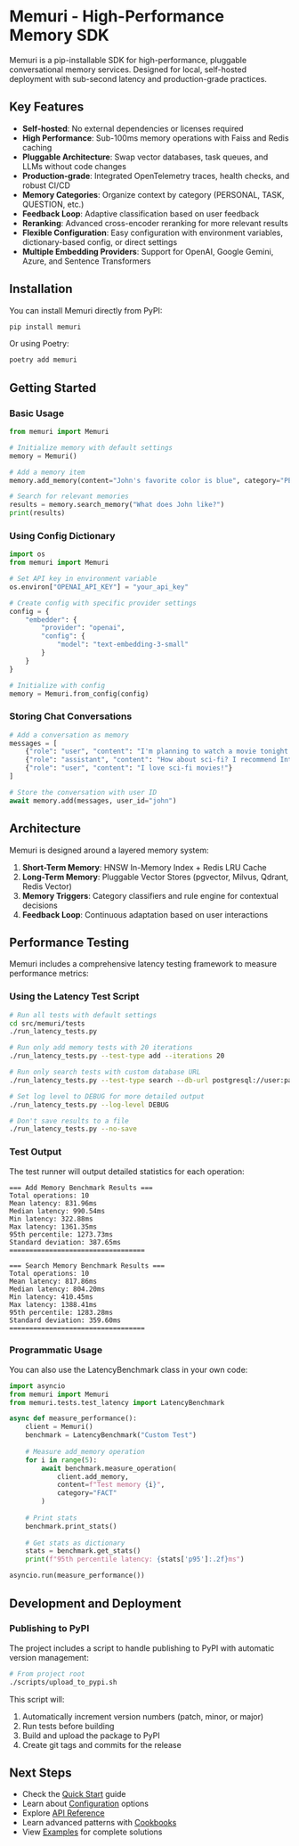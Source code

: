 # Memuri - High-Performance Memory SDK

Memuri is a pip-installable SDK for high-performance, pluggable conversational memory services. Designed for local, self-hosted deployment with sub-second latency and production-grade practices.

## Key Features

- **Self-hosted**: No external dependencies or licenses required
- **High Performance**: Sub-100ms memory operations with Faiss and Redis caching
- **Pluggable Architecture**: Swap vector databases, task queues, and LLMs without code changes
- **Production-grade**: Integrated OpenTelemetry traces, health checks, and robust CI/CD
- **Memory Categories**: Organize context by category (PERSONAL, TASK, QUESTION, etc.)
- **Feedback Loop**: Adaptive classification based on user feedback
- **Reranking**: Advanced cross-encoder reranking for more relevant results
- **Flexible Configuration**: Easy configuration with environment variables, dictionary-based config, or direct settings
- **Multiple Embedding Providers**: Support for OpenAI, Google Gemini, Azure, and Sentence Transformers

## Installation

You can install Memuri directly from PyPI:

```bash
pip install memuri
```

Or using Poetry:

```bash
poetry add memuri
```

## Getting Started

### Basic Usage

```python
from memuri import Memuri

# Initialize memory with default settings
memory = Memuri()

# Add a memory item
memory.add_memory(content="John's favorite color is blue", category="PERSONAL")

# Search for relevant memories
results = memory.search_memory("What does John like?")
print(results)
```

### Using Config Dictionary

```python
import os
from memuri import Memuri

# Set API key in environment variable
os.environ["OPENAI_API_KEY"] = "your_api_key"

# Create config with specific provider settings
config = {
    "embedder": {
        "provider": "openai",
        "config": {
            "model": "text-embedding-3-small"
        }
    }
}

# Initialize with config
memory = Memuri.from_config(config)
```

### Storing Chat Conversations

```python
# Add a conversation as memory
messages = [
    {"role": "user", "content": "I'm planning to watch a movie tonight. Any recommendations?"},
    {"role": "assistant", "content": "How about sci-fi? I recommend Interstellar."},
    {"role": "user", "content": "I love sci-fi movies!"}
]

# Store the conversation with user ID
await memory.add(messages, user_id="john")
```

## Architecture

Memuri is designed around a layered memory system:

1. **Short-Term Memory**: HNSW In-Memory Index + Redis LRU Cache
2. **Long-Term Memory**: Pluggable Vector Stores (pgvector, Milvus, Qdrant, Redis Vector)
3. **Memory Triggers**: Category classifiers and rule engine for contextual decisions
4. **Feedback Loop**: Continuous adaptation based on user interactions

## Performance Testing

Memuri includes a comprehensive latency testing framework to measure performance metrics:

### Using the Latency Test Script

```bash
# Run all tests with default settings
cd src/memuri/tests
./run_latency_tests.py

# Run only add memory tests with 20 iterations
./run_latency_tests.py --test-type add --iterations 20

# Run only search tests with custom database URL
./run_latency_tests.py --test-type search --db-url postgresql://user:pass@localhost:5432/mydb

# Set log level to DEBUG for more detailed output
./run_latency_tests.py --log-level DEBUG

# Don't save results to a file
./run_latency_tests.py --no-save
```

### Test Output

The test runner will output detailed statistics for each operation:

```
=== Add Memory Benchmark Results ===
Total operations: 10
Mean latency: 831.96ms
Median latency: 990.54ms
Min latency: 322.88ms
Max latency: 1361.35ms
95th percentile: 1273.73ms
Standard deviation: 387.65ms
==================================

=== Search Memory Benchmark Results ===
Total operations: 10
Mean latency: 817.86ms
Median latency: 804.20ms
Min latency: 410.45ms
Max latency: 1388.41ms
95th percentile: 1283.28ms
Standard deviation: 359.60ms
==================================

```

### Programmatic Usage

You can also use the LatencyBenchmark class in your own code:

```python
import asyncio
from memuri import Memuri
from memuri.tests.test_latency import LatencyBenchmark

async def measure_performance():
    client = Memuri()
    benchmark = LatencyBenchmark("Custom Test")
    
    # Measure add_memory operation
    for i in range(5):
        await benchmark.measure_operation(
            client.add_memory,
            content=f"Test memory {i}",
            category="FACT"
        )
    
    # Print stats
    benchmark.print_stats()
    
    # Get stats as dictionary
    stats = benchmark.get_stats()
    print(f"95th percentile latency: {stats['p95']:.2f}ms")

asyncio.run(measure_performance())
```

## Development and Deployment

### Publishing to PyPI

The project includes a script to handle publishing to PyPI with automatic version management:

```bash
# From project root
./scripts/upload_to_pypi.sh
```

This script will:
1. Automatically increment version numbers (patch, minor, or major)
2. Run tests before building
3. Build and upload the package to PyPI
4. Create git tags and commits for the release

## Next Steps

- Check the [Quick Start](usage/quickstart.md) guide
- Learn about [Configuration](usage/configuration.md) options
- Explore [API Reference](api-reference/index.md) 
- Learn advanced patterns with [Cookbooks](cookbooks/index.md)
- View [Examples](examples/index.md) for complete solutions
